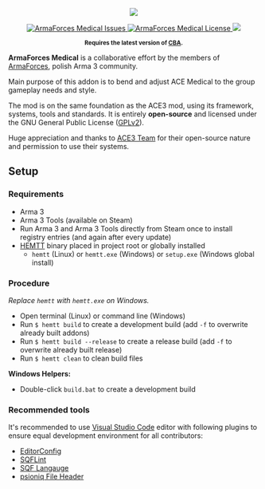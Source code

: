 <p align="center">
    <img src="https://avatars2.githubusercontent.com/u/50863181">
</p>
<p align="center">
    <a href="https://github.com/ArmaForces/Medical/issues">
        <img src="https://img.shields.io/github/issues-raw/ArmaForces/Medical.svg?label=Issues" alt="ArmaForces Medical Issues">
    </a>
    <a href="https://github.com/ArmaForces/Medical/blob/master/LICENSE">
        <img src="https://img.shields.io/badge/License-GPLv2-red.svg" alt="ArmaForces Medical License">
    </a>
    <a href="https://github.com/ArmaForces/Medical/actions">
        <img src="https://github.com/ArmaForces/Medical/workflows/Arma/badge.svg">
    </a>
</p>
<p align="center"><sup><strong>Requires the latest version of <a href="https://github.com/CBATeam/CBA_A3/releases/latest">CBA</a>.</strong></sup></p>

**ArmaForces Medical** is a collaborative effort by the members of <a href="https//armaforces.com/">ArmaForces</a>, polish Arma 3 community.

Main purpose of this addon is to bend and adjust ACE Medical to the group gameplay needs and style.

The mod is on the same foundation as the ACE3 mod, using its framework, systems, tools and standards. It is entirely **open-source** and licensed under the GNU General Public License ([GPLv2](https://github.com/ArmaForces/Mods/blob/master/LICENSE)).

Huge appreciation and thanks to [ACE3 Team](http://ace3mod.com/team.html) for their open-source nature and permission to use their systems.

## Setup

### Requirements

- Arma 3
- Arma 3 Tools (available on Steam)
- Run Arma 3 and Arma 3 Tools directly from Steam once to install registry entries (and again after every update)
- [HEMTT](https://github.com/synixebrett/HEMTT) binary placed in project root or globally installed
  - `hemtt` (Linux) or `hemtt.exe` (Windows) or `setup.exe` (Windows global install)

### Procedure

_Replace `hemtt` with `hemtt.exe` on Windows._

- Open terminal (Linux) or command line (Windows)
- Run `$ hemtt build` to create a development build (add `-f` to overwrite already built addons)
- Run `$ hemtt build --release` to create a release build (add `-f` to overwrite already built release)
- Run `$ hemtt clean` to clean build files

**Windows Helpers:**

- Double-click `build.bat` to create a development build

### Recommended tools

It's recommended to use [Visual Studio Code](https://) editor with following plugins to ensure equal development environment for all contributors:

- [EditorConfig](https://marketplace.visualstudio.com/items?itemName=EditorConfig.EditorConfig)
- [SQFLint](https://marketplace.visualstudio.com/items?itemName=skacekachna.sqflint)
- [SQF Langauge](https://marketplace.visualstudio.com/items?itemName=Armitxes.sqf)
- [psioniq File Header](https://marketplace.visualstudio.com/items?itemName=psioniq.psi-header)
